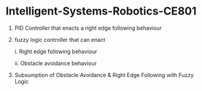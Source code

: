 # Intelligent-Systems-Robotics-CE801


1) PID Controller that enacts a right edge following behaviour

2)  fuzzy logic controller that can enact

     i. Right edge following behaviour
     
    ii. Obstacle avoidance behaviour 


3) Subsumption of Obstacle Avoidance & Right Edge Following with Fuzzy Logic

